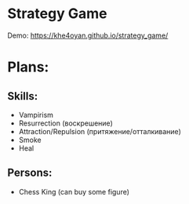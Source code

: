 # Strategy Game
Demo: https://khe4oyan.github.io/strategy_game/

#  Plans:
##  Skills: 
- Vampirism
- Resurrection (воскрешение)
- Attraction/Repulsion (притяжение/отталкивание)
- Smoke
- Heal


##  Persons: 
- Chess King (can buy some figure)
